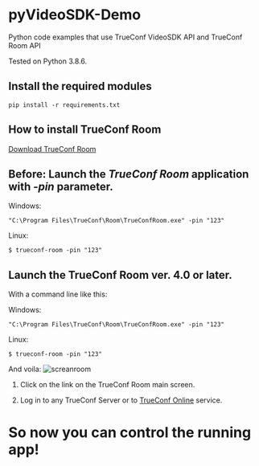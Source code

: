 # pyVideoSDK-Demo
Python code examples that use TrueConf VideoSDK API and TrueConf Room API

Tested on Python 3.8.6.

## Install the required modules

```
pip install -r requirements.txt
```

## How to install TrueConf Room

[Download TrueConf Room](https://github.com/TrueConf/pyVideoSDK/blob/main/download.md)

## Before: Launch the *TrueConf Room* application with *-pin* parameter.

Windows:
```
"C:\Program Files\TrueConf\Room\TrueConfRoom.exe" -pin "123"
```

Linux:
```
$ trueconf-room -pin "123"
```

## Launch the **TrueConf Room** ver. 4.0 or later.

With a command line like this:

Windows:
```
"C:\Program Files\TrueConf\Room\TrueConfRoom.exe" -pin "123"
```

Linux:
```
$ trueconf-room -pin "123"
```

And voila:
![screanroom](https://user-images.githubusercontent.com/33928051/159033567-a6bd5542-51c4-4e52-8b50-4aa4c93837c4.png)

1. Click on the link on the TrueConf Room main screen.

2. Log in to any TrueConf Server or to [TrueConf Online](https://trueconf.com/) service.

# So now you can control the running app!

